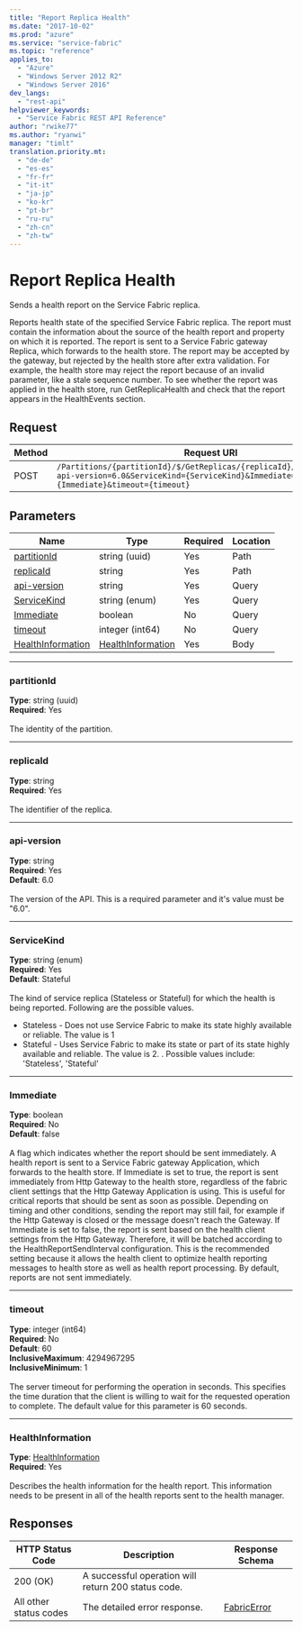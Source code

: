 ```yaml
---
title: "Report Replica Health"
ms.date: "2017-10-02"
ms.prod: "azure"
ms.service: "service-fabric"
ms.topic: "reference"
applies_to: 
  - "Azure"
  - "Windows Server 2012 R2"
  - "Windows Server 2016"
dev_langs: 
  - "rest-api"
helpviewer_keywords: 
  - "Service Fabric REST API Reference"
author: "rwike77"
ms.author: "ryanwi"
manager: "timlt"
translation.priority.mt: 
  - "de-de"
  - "es-es"
  - "fr-fr"
  - "it-it"
  - "ja-jp"
  - "ko-kr"
  - "pt-br"
  - "ru-ru"
  - "zh-cn"
  - "zh-tw"
---
```

# Report Replica Health
Sends a health report on the Service Fabric replica.

Reports health state of the specified Service Fabric replica. The report must contain the information about the source of the health report and property on which it is reported.
The report is sent to a Service Fabric gateway Replica, which forwards to the health store.
The report may be accepted by the gateway, but rejected by the health store after extra validation.
For example, the health store may reject the report because of an invalid parameter, like a stale sequence number.
To see whether the report was applied in the health store, run GetReplicaHealth and check that the report appears in the HealthEvents section.


## Request

| Method | Request URI |
| ------ | ----------- |
| POST | `/Partitions/{partitionId}/$/GetReplicas/{replicaId}/$/ReportHealth?api-version=6.0&ServiceKind={ServiceKind}&Immediate={Immediate}&timeout={timeout}` |


## Parameters

| Name | Type | Required | Location |
| --- | --- | --- | --- |
| [partitionId](#partitionid) | string (uuid) | Yes | Path |
| [replicaId](#replicaid) | string | Yes | Path |
| [api-version](#api-version) | string | Yes | Query |
| [ServiceKind](#servicekind) | string (enum) | Yes | Query |
| [Immediate](#immediate) | boolean | No | Query |
| [timeout](#timeout) | integer (int64) | No | Query |
| [HealthInformation](#healthinformation) | [HealthInformation](sfclient-v60-model-healthinformation.md) | Yes | Body |

____
### partitionId
__Type__: string (uuid) <br/>
__Required__: Yes<br/>
<br/>
The identity of the partition.

____
### replicaId
__Type__: string <br/>
__Required__: Yes<br/>
<br/>
The identifier of the replica.

____
### api-version
__Type__: string <br/>
__Required__: Yes<br/>
__Default__: 6.0 <br/>
<br/>
The version of the API. This is a required parameter and it's value must be "6.0".

____
### ServiceKind
__Type__: string (enum) <br/>
__Required__: Yes<br/>
__Default__: Stateful <br/>
<br/>
The kind of service replica (Stateless or Stateful) for which the health is being reported. Following are the possible values.
- Stateless - Does not use Service Fabric to make its state highly available or reliable. The value is 1
- Stateful - Uses Service Fabric to make its state or part of its state highly available and reliable. The value is 2.
. Possible values include: 'Stateless', 'Stateful'

____
### Immediate
__Type__: boolean <br/>
__Required__: No<br/>
__Default__: false <br/>
<br/>
A flag which indicates whether the report should be sent immediately.
A health report is sent to a Service Fabric gateway Application, which forwards to the health store.
If Immediate is set to true, the report is sent immediately from Http Gateway to the health store, regardless of the fabric client settings that the Http Gateway Application is using.
This is useful for critical reports that should be sent as soon as possible.
Depending on timing and other conditions, sending the report may still fail, for example if the Http Gateway is closed or the message doesn't reach the Gateway.
If Immediate is set to false, the report is sent based on the health client settings from the Http Gateway. Therefore, it will be batched according to the HealthReportSendInterval configuration.
This is the recommended setting because it allows the health client to optimize health reporting messages to health store as well as health report processing.
By default, reports are not sent immediately.


____
### timeout
__Type__: integer (int64) <br/>
__Required__: No<br/>
__Default__: 60 <br/>
__InclusiveMaximum__: 4294967295 <br/>
__InclusiveMinimum__: 1 <br/>
<br/>
The server timeout for performing the operation in seconds. This specifies the time duration that the client is willing to wait for the requested operation to complete. The default value for this parameter is 60 seconds.

____
### HealthInformation
__Type__: [HealthInformation](sfclient-v60-model-healthinformation.md) <br/>
__Required__: Yes<br/>
<br/>
Describes the health information for the health report. This information needs to be present in all of the health reports sent to the health manager.

## Responses

| HTTP Status Code | Description | Response Schema |
| --- | --- | --- |
| 200 (OK) | A successful operation will return 200 status code.<br/> |  |
| All other status codes | The detailed error response.<br/> | [FabricError](sfclient-v60-model-fabricerror.md) |
